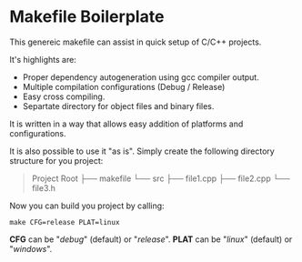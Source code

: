 Makefile Boilerplate
====================

This genereic makefile can assist in quick setup of C/C++ projects.

It's highlights are:

- Proper dependency autogeneration using gcc compiler output.
- Multiple compilation configurations (Debug / Release)
- Easy cross compiling.
- Separtate directory for object files and binary files.

It is written in a way that allows easy addition of platforms and configurations. 

It is also possible to use it "as is". Simply create the following directory structure for you project:

>Project Root
>├── makefile
>└── src
>    ├── file1.cpp
>    ├── file2.cpp
>    └── file3.h

Now you can build you project by calling:

```
make CFG=release PLAT=linux
```

**CFG** can be "*debug*" (default) or "*release*".
**PLAT** can be "*linux*" (default) or "*windows*".



